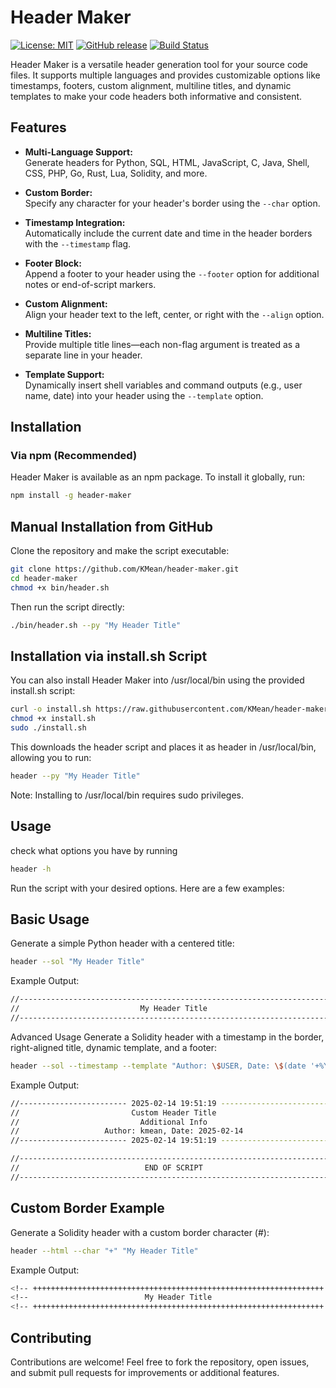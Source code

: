 # Header Maker
[![License: MIT](https://img.shields.io/badge/License-MIT-yellow.svg)](https://opensource.org/licenses/MIT)
[![GitHub release](https://img.shields.io/github/release/KMean/header-maker.svg)](https://github.com/KMean/header-maker/releases/)
[![Build Status](https://img.shields.io/github/workflow/status/KMean/header-maker/CI)](https://github.com/KMean/header-maker/actions)

Header Maker is a versatile header generation tool for your source code files. It supports multiple languages and provides customizable options like timestamps, footers, custom alignment, multiline titles, and dynamic templates to make your code headers both informative and consistent.

## Features

- **Multi-Language Support:**  
  Generate headers for Python, SQL, HTML, JavaScript, C, Java, Shell, CSS, PHP, Go, Rust, Lua, Solidity, and more.

- **Custom Border:**  
  Specify any character for your header's border using the `--char` option.

- **Timestamp Integration:**  
  Automatically include the current date and time in the header borders with the `--timestamp` flag.

- **Footer Block:**  
  Append a footer to your header using the `--footer` option for additional notes or end-of-script markers.

- **Custom Alignment:**  
  Align your header text to the left, center, or right with the `--align` option.

- **Multiline Titles:**  
  Provide multiple title lines—each non-flag argument is treated as a separate line in your header.

- **Template Support:**  
  Dynamically insert shell variables and command outputs (e.g., user name, date) into your header using the `--template` option.

## Installation

### Via npm (Recommended)

Header Maker is available as an npm package. To install it globally, run:

```bash
npm install -g header-maker
```
## Manual Installation from GitHub
Clone the repository and make the script executable:

```bash
git clone https://github.com/KMean/header-maker.git
cd header-maker
chmod +x bin/header.sh
```
Then run the script directly:

```bash
./bin/header.sh --py "My Header Title"
```
## Installation via install.sh Script
You can also install Header Maker into /usr/local/bin using the provided install.sh script:

```bash
curl -o install.sh https://raw.githubusercontent.com/KMean/header-maker/main/install.sh
chmod +x install.sh
sudo ./install.sh
```
This downloads the header script and places it as header in /usr/local/bin, allowing you to run:

```bash
header --py "My Header Title"
```
Note: Installing to /usr/local/bin requires sudo privileges.

## Usage

check what options you have by running
```bash
header -h
```
Run the script with your desired options. Here are a few examples:

## Basic Usage
Generate a simple Python header with a centered title:

```bash
header --sol "My Header Title"
```
Example Output:
```bash
//----------------------------------------------------------------------//
//                           My Header Title                            //
//----------------------------------------------------------------------//
```
Advanced Usage
Generate a Solidity header with a timestamp in the border, right-aligned title, dynamic template, and a footer:

```bash
header --sol --timestamp --template "Author: \$USER, Date: \$(date '+%Y-%m-%d')" --footer "END OF SCRIPT" "Custom Header Title" "Additional Info"
```

Example Output:

```bash
//------------------------ 2025-02-14 19:51:19 -------------------------//
//                         Custom Header Title                          //
//                           Additional Info                            //
//                   Author: kmean, Date: 2025-02-14                    //
//------------------------ 2025-02-14 19:51:19 -------------------------//

//----------------------------------------------------------------------//
//                            END OF SCRIPT                             //
//----------------------------------------------------------------------//
```
## Custom Border Example
Generate a Solidity header with a custom border character (#):

```bash
header --html --char "+" "My Header Title"
```
Example Output:

```bash
<!-- +++++++++++++++++++++++++++++++++++++++++++++++++++++++++++++++++ -->
<!--                          My Header Title                          -->
<!-- +++++++++++++++++++++++++++++++++++++++++++++++++++++++++++++++++ -->
```
## Contributing
Contributions are welcome! Feel free to fork the repository, open issues, and submit pull requests for improvements or additional features.
